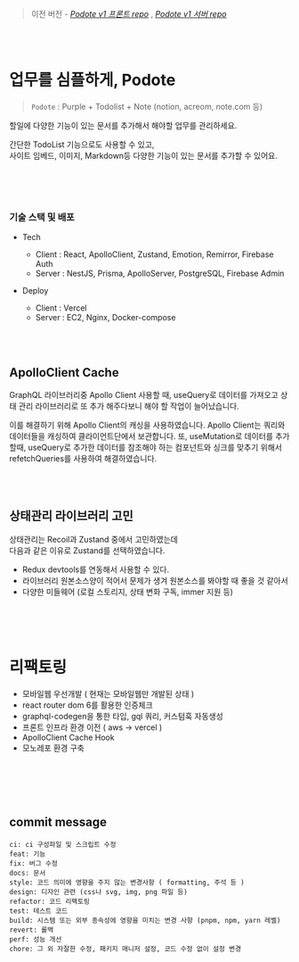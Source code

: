 > 이전 버전 - _[Podote v1 프론트 repo](https://github.com/DoK6n/podote)_ , _[Podote v1 서버 repo](https://github.com/DoK6n/podote-server)_

<br /><br />

# 업무를 심플하게, Podote

> `Podote` : Purple + Todolist + Note (notion, acreom, note.com 등)

할일에 다양한 기능이 있는 문서를 추가해서 해야할 업무를 관리하세요.

간단한 TodoList 기능으로도 사용할 수 있고,  
사이트 임베드, 이미지, Markdown등 다양한 기능이 있는 문서를 추가할 수 있어요.

<br /><br /><br />

### 기술 스택 및 배포

- Tech

  - Client : React, ApolloClient, Zustand, Emotion, Remirror, Firebase Auth
  - Server : NestJS, Prisma, ApolloServer, PostgreSQL, Firebase Admin

- Deploy
  - Client : Vercel
  - Server : EC2, Nginx, Docker-compose

<br />
<br />

## ApolloClient Cache

GraphQL 라이브러리중 Apollo Client 사용할 때,
useQuery로 데이터를 가져오고 상태 관리 라이브러리로 또 추가 해주다보니 해야 할 작업이 늘어났습니다.

이를 해결하기 위해 Apollo Client의 캐싱을 사용하였습니다.
Apollo Client는 쿼리와 데이터들을 캐싱하여 클라이언트단에서 보관합니다.
또, useMutation로 데이터를 추가할때, useQuery로 추가한 데이터를 참조해야 하는 컴포넌트와 싱크를 맞추기 위해서 refetchQueries를 사용하여 해결하였습니다.

<br />
<br />

## 상태관리 라이브러리 고민

상태관리는 Recoil과 Zustand 중에서 고민하였는데  
다음과 같은 이유로 Zustand를 선택하였습니다.

- Redux devtools를 연동해서 사용할 수 있다.
- 라이브러리 원본소스양이 적어서 문제가 생겨 원본소스를 봐야할 때 좋을 것 같아서
- 다양한 미들웨어 (로컬 스토리지, 상태 변화 구독, immer 지원 등)

<br /><br /><br />

# 리팩토링

- 모바일웹 우선개발 ( 현재는 모바일웹만 개발된 상태 )
- react router dom 6를 활용한 인증체크
- graphql-codegen을 통한 타입, gql 쿼리, 커스텀훅 자동생성
- 프론트 인프라 환경 이전 ( aws -> vercel )
- ApolloClient Cache Hook
- 모노레포 환경 구축

<br /><br /><br /><br />

## commit message

```
ci: ci 구성파일 및 스크립트 수정
feat: 기능
fix: 버그 수정
docs: 문서
style: 코드 의미에 영향을 주지 않는 변경사항 ( formatting, 주석 등 )
design: 디자인 관련 (css나 svg, img, png 파일 등)
refactor: 코드 리팩토링
test: 테스트 코드
build: 시스템 또는 외부 종속성에 영향을 미치는 변경 사항 (pnpm, npm, yarn 레벨)
revert: 롤백
perf: 성능 개선
chore: 그 외 자잘한 수정, 패키지 매니저 설정, 코드 수정 없이 설정 변경
```

